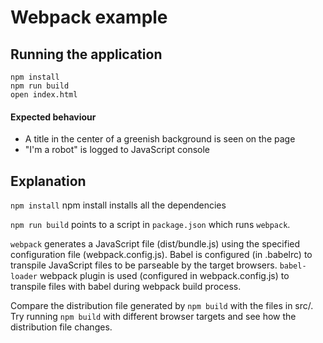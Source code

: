 # Webpack example

## Running the application

```
npm install
npm run build
open index.html
```

#### Expected behaviour

* A title in the center of a greenish background is seen on the page
* "I'm a robot" is logged to JavaScript console

## Explanation

`npm install`
npm install installs all the dependencies

`npm run build` points to a script in `package.json` which runs `webpack`.

`webpack` generates a JavaScript file (dist/bundle.js) using the specified configuration file (webpack.config.js). Babel is configured (in .babelrc) to transpile JavaScript files to be parseable by the target browsers. `babel-loader` webpack plugin is used (configured in webpack.config.js) to transpile files with babel during webpack build process.

Compare the distribution file generated by `npm build` with the files in src/. Try running `npm build` with different browser targets and see how the distribution file changes.

